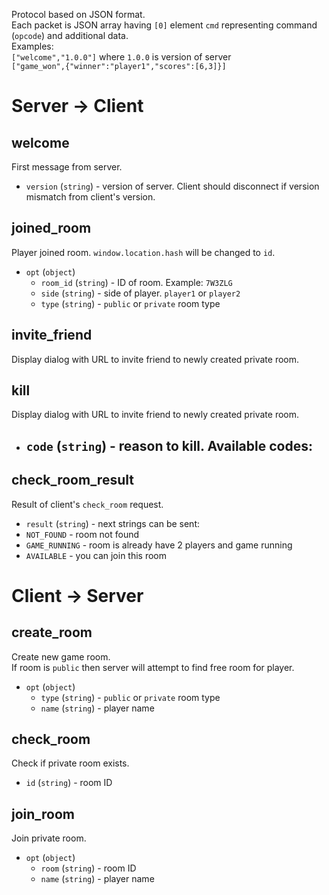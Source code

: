 Protocol based on JSON format.  
Each packet is JSON array having `[0]` element `cmd` representing command (`opcode`) and additional data.  
Examples:  
`["welcome","1.0.0"]` where `1.0.0` is version of server  
`["game_won",{"winner":"player1","scores":[6,3]}]`
# Server -> Client #
## welcome ##
First message from server.  
- `version` (`string`) - version of server. Client should disconnect if version mismatch from client's version.

## joined_room ##
Player joined room. `window.location.hash` will be changed to `id`.
- `opt` (`object`) 
	- `room_id` (`string`) - ID of room. Example: `7W3ZLG`
	- `side` (`string`) - side of player. `player1` or `player2`
	- `type` (`string`) - `public` or `private` room type

## invite_friend ##
Display dialog with URL to invite friend to newly created private room.

## kill ##
Display dialog with URL to invite friend to newly created private room.
- `code` (`string`) - reason to kill. Available codes:
  -

## check_room_result ##
Result of client's `check_room` request.
- `result` (`string`) - next strings can be sent:
 - `NOT_FOUND` - room not found
 - `GAME_RUNNING` - room is already have 2 players and game running
 - `AVAILABLE` - you can join this room

# Client -> Server #
## create_room ##
Create new game room.  
If room is `public` then server will attempt to find free room for player.  
- `opt` (`object`)  
	- `type` (`string`) - `public` or `private` room type
	- `name` (`string`) - player name

## check_room ##
Check if private room exists.
- `id` (`string`) - room ID

## join_room ##
Join private room.
- `opt` (`object`)  
	- `room` (`string`) - room ID
	- `name` (`string`) - player name